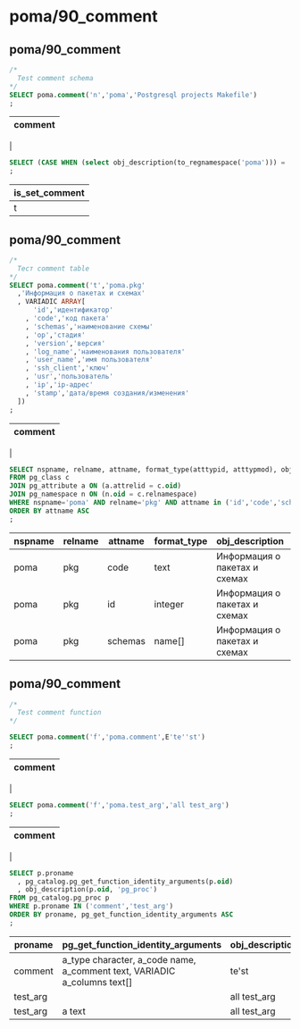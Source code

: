 #  poma/90_comment
## poma/90_comment

```sql
/*
  Test comment schema
*/
SELECT poma.comment('n','poma','Postgresql projects Makefile')
;
```
|comment 
|--------
|

```sql
SELECT (CASE WHEN (select obj_description(to_regnamespace('poma'))) = 'Postgresql projects Makefile' THEN TRUE ELSE FALSE END) AS is_set_comment
;
```
|is_set_comment 
|---------------
|t

## poma/90_comment

```sql
/*
  Тест comment table
*/
SELECT poma.comment('t','poma.pkg'
  ,'Информация о пакетах и схемах'
  , VARIADIC ARRAY[
      'id','идентификатор'
    , 'code','код пакета'
    , 'schemas','наименование схемы'
    , 'op','стадия'
    , 'version','версия'
    , 'log_name','наименования пользователя'
    , 'user_name','имя пользователя'
    , 'ssh_client','ключ'
    , 'usr','пользователь'
    , 'ip','ip-адрес'
    , 'stamp','дата/время создания/изменения'
  ])
;
```
|comment 
|--------
|

```sql
SELECT nspname, relname, attname, format_type(atttypid, atttypmod), obj_description(c.oid), col_description(c.oid, a.attnum) 
FROM pg_class c 
JOIN pg_attribute a ON (a.attrelid = c.oid) 
JOIN pg_namespace n ON (n.oid = c.relnamespace)
WHERE nspname='poma' AND relname='pkg' AND attname in ('id','code','schemas') 
ORDER BY attname ASC
;
```
|nspname | relname | attname | format_type |        obj_description        |  col_description   
|--------|---------|---------|-------------|-------------------------------|--------------------
|poma    | pkg     | code    | text        | Информация о пакетах и схемах | код пакета
|poma    | pkg     | id      | integer     | Информация о пакетах и схемах | идентификатор
|poma    | pkg     | schemas | name[]      | Информация о пакетах и схемах | наименование схемы

## poma/90_comment

```sql
/*
  Test comment function
*/

SELECT poma.comment('f','poma.comment',E'te''st')
;
```
|comment 
|--------
|

```sql
SELECT poma.comment('f','poma.test_arg','all test_arg')
;
```
|comment 
|--------
|

```sql
SELECT p.proname
  , pg_catalog.pg_get_function_identity_arguments(p.oid)
  , obj_description(p.oid, 'pg_proc')
FROM pg_catalog.pg_proc p
WHERE p.proname IN ('comment','test_arg')
ORDER BY proname, pg_get_function_identity_arguments ASC
;
```
|proname  |                    pg_get_function_identity_arguments                    | obj_description 
|---------|--------------------------------------------------------------------------|-----------------
|comment  | a_type character, a_code name, a_comment text, VARIADIC a_columns text[] | te'st
|test_arg |                                                                          | all test_arg
|test_arg | a text                                                                   | all test_arg

